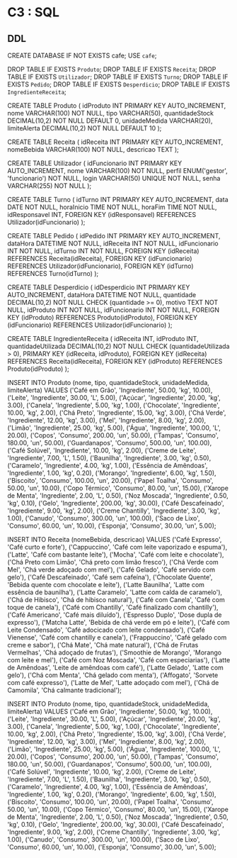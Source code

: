 # C3 : SQL

## DDL

CREATE DATABASE IF NOT EXISTS cafe;
USE `cafe`;

DROP TABLE IF EXISTS `Produto`;
DROP TABLE IF EXISTS `Receita`;
DROP TABLE IF EXISTS `Utilizador`;
DROP TABLE IF EXISTS `Turno`;
DROP TABLE IF EXISTS `Pedido`;
DROP TABLE IF EXISTS `Desperdicio`;
DROP TABLE IF EXISTS `IngredienteReceita`;

CREATE TABLE Produto (
    idProduto INT PRIMARY KEY AUTO_INCREMENT,
    nome VARCHAR(100) NOT NULL,
    tipo VARCHAR(50),
    quantidadeStock DECIMAL(10,2) NOT NULL DEFAULT 0,
    unidadeMedida VARCHAR(20),
    limiteAlerta DECIMAL(10,2) NOT NULL DEFAULT 10
);

CREATE TABLE Receita (
    idReceita INT PRIMARY KEY AUTO_INCREMENT,
    nomeBebida VARCHAR(100) NOT NULL,
    descricao TEXT
);

CREATE TABLE Utilizador (
    idFuncionario INT PRIMARY KEY AUTO_INCREMENT,
    nome VARCHAR(100) NOT NULL,
    perfil ENUM('gestor', 'funcionario') NOT NULL,
    login VARCHAR(50) UNIQUE NOT NULL,
    senha VARCHAR(255) NOT NULL
);

CREATE TABLE Turno (
    idTurno INT PRIMARY KEY AUTO_INCREMENT,
    data DATE NOT NULL,
    horaInicio TIME NOT NULL,
    horaFim TIME NOT NULL,
    idResponsavel INT,
    FOREIGN KEY (idResponsavel) REFERENCES Utilizador(idFuncionario)
);

CREATE TABLE Pedido (
    idPedido INT PRIMARY KEY AUTO_INCREMENT,
    dataHora DATETIME NOT NULL,
    idReceita INT NOT NULL,
    idFuncionario INT NOT NULL,
    idTurno INT NOT NULL,
    FOREIGN KEY (idReceita) REFERENCES Receita(idReceita),
    FOREIGN KEY (idFuncionario) REFERENCES Utilizador(idFuncionario),
    FOREIGN KEY (idTurno) REFERENCES Turno(idTurno)
);

CREATE TABLE Desperdicio (
    idDesperdicio INT PRIMARY KEY AUTO_INCREMENT,
    dataHora DATETIME NOT NULL,
    quantidade DECIMAL(10,2) NOT NULL CHECK (quantidade >= 0),
    motivo TEXT NOT NULL,
    idProduto INT NOT NULL,
    idFuncionario INT NOT NULL,
    FOREIGN KEY (idProduto) REFERENCES Produto(idProduto),
    FOREIGN KEY (idFuncionario) REFERENCES Utilizador(idFuncionario)
);

CREATE TABLE IngredienteReceita (
    idReceita INT,
    idProduto INT,
    quantidadeUtilizada DECIMAL(10,2) NOT NULL CHECK (quantidadeUtilizada > 0),
    PRIMARY KEY (idReceita, idProduto),
    FOREIGN KEY (idReceita) REFERENCES Receita(idReceita),
    FOREIGN KEY (idProduto) REFERENCES Produto(idProduto)
);

INSERT INTO Produto (nome, tipo, quantidadeStock, unidadeMedida, limiteAlerta) VALUES
('Café em Grão', 'Ingrediente', 50.00, 'kg', 10.00),
('Leite', 'Ingrediente', 30.00, 'L', 5.00),
('Açúcar', 'Ingrediente', 20.00, 'kg', 3.00),
('Canela', 'Ingrediente', 5.00, 'kg', 1.00),
('Chocolate', 'Ingrediente', 10.00, 'kg', 2.00),
('Chá Preto', 'Ingrediente', 15.00, 'kg', 3.00),
('Chá Verde', 'Ingrediente', 12.00, 'kg', 3.00),
('Mel', 'Ingrediente', 8.00, 'kg', 2.00),
('Limão', 'Ingrediente', 25.00, 'kg', 5.00),
('Água', 'Ingrediente', 100.00, 'L', 20.00),
('Copos', 'Consumo', 200.00, 'un', 50.00),
('Tampas', 'Consumo', 180.00, 'un', 50.00),
('Guardanapos', 'Consumo', 500.00, 'un', 100.00),
('Café Solúvel', 'Ingrediente', 10.00, 'kg', 2.00),
('Creme de Leite', 'Ingrediente', 7.00, 'L', 1.50),
('Baunilha', 'Ingrediente', 3.00, 'kg', 0.50),
('Caramelo', 'Ingrediente', 4.00, 'kg', 1.00),
('Essência de Amêndoas', 'Ingrediente', 1.00, 'kg', 0.20),
('Morango', 'Ingrediente', 6.00, 'kg', 1.50),
('Biscoito', 'Consumo', 100.00, 'un', 20.00),
('Papel Toalha', 'Consumo', 50.00, 'un', 10.00),
('Copo Térmico', 'Consumo', 80.00, 'un', 15.00),
('Xarope de Menta', 'Ingrediente', 2.00, 'L', 0.50),
('Noz Moscada', 'Ingrediente', 0.50, 'kg', 0.10),
('Gelo', 'Ingrediente', 200.00, 'kg', 30.00),
('Café Descafeinado', 'Ingrediente', 9.00, 'kg', 2.00),
('Creme Chantilly', 'Ingrediente', 3.00, 'kg', 1.00),
('Canudo', 'Consumo', 300.00, 'un', 100.00),
('Saco de Lixo', 'Consumo', 60.00, 'un', 10.00),
('Esponja', 'Consumo', 30.00, 'un', 5.00);

INSERT INTO Receita (nomeBebida, descricao) VALUES
('Café Expresso', 'Café curto e forte'),
('Cappuccino', 'Café com leite vaporizado e espuma'),
('Latte', 'Café com bastante leite'),
('Mocha', 'Café com leite e chocolate'),
('Chá Preto com Limão', 'Chá preto com limão fresco'),
('Chá Verde com Mel', 'Chá verde adoçado com mel'),
('Café Gelado', 'Café servido com gelo'),
('Café Descafeinado', 'Café sem cafeína'),
('Chocolate Quente', 'Bebida quente com chocolate e leite'),
('Latte Baunilha', 'Latte com essência de baunilha'),
('Latte Caramelo', 'Latte com calda de caramelo'),
('Chá de Hibisco', 'Chá de hibisco natural'),
('Café com Canela', 'Café com toque de canela'),
('Café com Chantilly', 'Café finalizado com chantilly'),
('Café Americano', 'Café mais diluído'),
('Espresso Duplo', 'Dose dupla de expresso'),
('Matcha Latte', 'Bebida de chá verde em pó e leite'),
('Café com Leite Condensado', 'Café adocicado com leite condensado'),
('Café Vienense', 'Café com chantilly e canela'),
('Frappuccino', 'Café gelado com creme e sabor'),
('Chá Mate', 'Chá mate natural'),
('Chá de Frutas Vermelhas', 'Chá adoçado de frutas'),
('Smoothie de Morango', 'Morango com leite e mel'),
('Café com Noz Moscada', 'Café com especiarias'),
('Latte de Amêndoas', 'Leite de amêndoas com café'),
('Latte Gelado', 'Latte com gelo'),
('Chá com Menta', 'Chá gelado com menta'),
('Affogato', 'Sorvete com café expresso'),
('Latte de Mel', 'Latte adoçado com mel'),
('Chá de Camomila', 'Chá calmante tradicional');

INSERT INTO Produto (nome, tipo, quantidadeStock, unidadeMedida, limiteAlerta) VALUES
('Café em Grão', 'Ingrediente', 50.00, 'kg', 10.00),
('Leite', 'Ingrediente', 30.00, 'L', 5.00),
('Açúcar', 'Ingrediente', 20.00, 'kg', 3.00),
('Canela', 'Ingrediente', 5.00, 'kg', 1.00),
('Chocolate', 'Ingrediente', 10.00, 'kg', 2.00),
('Chá Preto', 'Ingrediente', 15.00, 'kg', 3.00),
('Chá Verde', 'Ingrediente', 12.00, 'kg', 3.00),
('Mel', 'Ingrediente', 8.00, 'kg', 2.00),
('Limão', 'Ingrediente', 25.00, 'kg', 5.00),
('Água', 'Ingrediente', 100.00, 'L', 20.00),
('Copos', 'Consumo', 200.00, 'un', 50.00),
('Tampas', 'Consumo', 180.00, 'un', 50.00),
('Guardanapos', 'Consumo', 500.00, 'un', 100.00),
('Café Solúvel', 'Ingrediente', 10.00, 'kg', 2.00),
('Creme de Leite', 'Ingrediente', 7.00, 'L', 1.50),
('Baunilha', 'Ingrediente', 3.00, 'kg', 0.50),
('Caramelo', 'Ingrediente', 4.00, 'kg', 1.00),
('Essência de Amêndoas', 'Ingrediente', 1.00, 'kg', 0.20),
('Morango', 'Ingrediente', 6.00, 'kg', 1.50),
('Biscoito', 'Consumo', 100.00, 'un', 20.00),
('Papel Toalha', 'Consumo', 50.00, 'un', 10.00),
('Copo Térmico', 'Consumo', 80.00, 'un', 15.00),
('Xarope de Menta', 'Ingrediente', 2.00, 'L', 0.50),
('Noz Moscada', 'Ingrediente', 0.50, 'kg', 0.10),
('Gelo', 'Ingrediente', 200.00, 'kg', 30.00),
('Café Descafeinado', 'Ingrediente', 9.00, 'kg', 2.00),
('Creme Chantilly', 'Ingrediente', 3.00, 'kg', 1.00),
('Canudo', 'Consumo', 300.00, 'un', 100.00),
('Saco de Lixo', 'Consumo', 60.00, 'un', 10.00),
('Esponja', 'Consumo', 30.00, 'un', 5.00);

